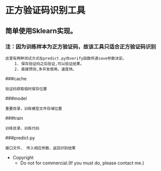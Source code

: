 # 正方验证码识别工具
## 简单使用Sklearn实现。
### 注：因为训练样本为正方验证码，故该工具只适合正方验证码识别
    这里有两种测试方式在predict.py向verify函数传递save参数决定。
        1. 保存验证码之后验证,可以验证结果。
        2. 直接预测,多并发使用，速度快。
###cache

    验证码获取临时保存位置
    
###model

    重要目录，训练模型文件存储位置

###train

    训练目录，训练代码

###predict.py
    
    接口文件， 传入相应参数，返回识别结果

* Copyright
  * Do not for commercial.(If you must do, please contact me.)